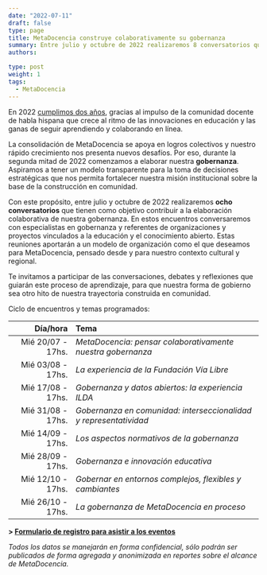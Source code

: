 ```yaml
---
date: "2022-07-11"
draft: false
type: page
title: MetaDocencia construye colaborativamente su gobernanza 
summary: Entre julio y octubre de 2022 realizaremos 8 conversatorios que tienen como objetivo contribuir a la elaboración colaborativa de nuestra gobernanza
authors: 

type: post
weight: 1
tags: 
  - MetaDocencia
---
```


En 2022 [cumplimos dos años](https://www.metadocencia.org/post/cumple_mes_dos_anios/), gracias al impulso de la comunidad docente de habla hispana que crece al ritmo de las innovaciones en educación y las ganas de seguir aprendiendo y colaborando en línea.

La consolidación de MetaDocencia se apoya en logros colectivos y nuestro rápido crecimiento nos presenta nuevos desafíos. Por eso, durante la segunda mitad de 2022 comenzamos a elaborar nuestra **gobernanza**. Aspiramos a tener un modelo transparente para la toma de decisiones estratégicas que nos permita fortalecer nuestra misión institucional sobre la base de la construcción en comunidad.

Con este propósito, entre julio y octubre de 2022 realizaremos **ocho conversatorios** que tienen como objetivo contribuir a la elaboración colaborativa de nuestra gobernanza. En estos encuentros conversaremos con especialistas en gobernanza y referentes de organizaciones y proyectos vinculados a la educación y el conocimiento abierto. Estas reuniones aportarán a un modelo de organización como el que deseamos para MetaDocencia, pensado desde y para nuestro contexto cultural y regional.

Te invitamos a participar de las conversaciones, debates y reflexiones que guiarán este proceso de aprendizaje, para que nuestra forma de gobierno sea otro hito de nuestra trayectoria construida en comunidad. 

Ciclo de encuentros y temas programados:

|  Día/hora | Tema |
| ---:  | :----------- |
|Mié 20/07 - 17hs. | *MetaDocencia: pensar colaborativamente nuestra gobernanza* | 
|Mié 03/08 - 17hs. | *La experiencia de la Fundación Vía Libre* | 
|Mié 17/08 - 17hs. | *Gobernanza y datos abiertos: la experiencia ILDA* |
|Mié 31/08 - 17hs. | *Gobernanza en comunidad: interseccionalidad y representatividad* |
|Mié 14/09 - 17hs. | *Los aspectos normativos de la gobernanza* |
|Mié 28/09 - 17hs. | *Gobernanza e innovación educativa* |
|Mié 12/10 - 17hs. | *Gobernar en entornos complejos, flexibles y cambiantes* |
|Mié 26/10 - 17hs. | *La gobernanza de MetaDocencia en proceso* |

**> [Formulario de registro para asistir a los eventos](https://docs.google.com/forms/d/e/1FAIpQLSfUHrL4F10zWwOuRKW0I8y-_7YT1p8PslzIk7jLBuoR41Hs-Q/viewform)**

*Todos los datos se manejarán en forma confidencial, sólo podrán ser publicados de forma agregada y anonimizada en reportes sobre el alcance de MetaDocencia.*

